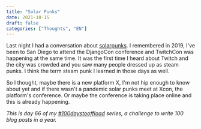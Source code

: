 ```yaml
---
title: "Solar Punks"
date: 2021-10-15
draft: false
categories: ["Thoughts", "EN"]
---
```

Last night I had a conversation about [solarpunks](https://en.wikipedia.org/wiki/Solarpunk). I remembered in 2019, I've been to San Diego to attend the DjangoCon conference and TwitchCon was happening at the same time. It was the first time I heard about Twitch and the city was crowded and you saw many people dressed up as steam punks. I think the term steam punk I learned in those days as well.

So I thought, maybe there is a new platform X, I'm not hip enough to know about yet and if there wasn't a pandemic solar punks meet at Xcon, the platform's conference. Or maybe the conference is taking place online and this is already happening.

_This is day 66 of my [#100daystooffload](https://100daystooffload.com/) series, a challenge to write 100 blog posts in a year._